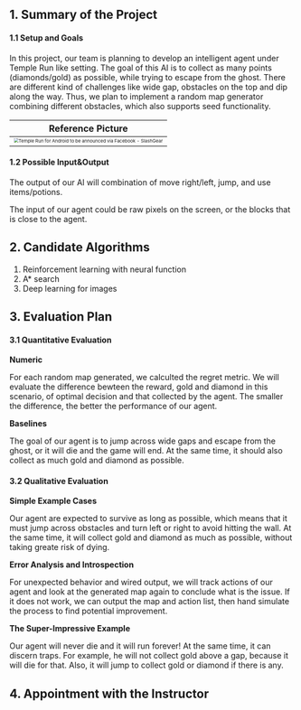 ## 1. Summary of the Project 

#### 1.1 Setup and Goals

In this project, our team is planning to develop an intelligent agent under Temple Run like setting. The goal of this AI is to collect as many points (diamonds/gold) as possible, while trying to escape from the ghost. There are different kind of challenges like wide gap, obstacles on the top and dip along the way. Thus, we plan to implement a random map generator combining different obstacles, which also supports seed functionality.

| <div align="center">Reference Picture</div>                  |
| ------------------------------------------------------------ |
| <div align="center"><img src="https://cdn.slashgear.com/wp-content/uploads/2012/02/TempleRun-screens.jpeg" alt="Temple Run for Android to be announced via Facebook - SlashGear" style="zoom: 50%;" /></div> |

#### 1.2 Possible Input&Output

The output of our AI will combination of move right/left, jump, and use items/potions.

The input of our agent could be raw pixels on the screen, or the blocks that is close to the agent.

## 2. Candidate Algorithms

1. Reinforcement learning with neural function
2. A* search
3. Deep learning for images

## 3. Evaluation Plan

#### 3.1 Quantitative Evaluation

<strong>Numeric</strong>

For each random map generated, we calculted the regret metric. We will evaluate the difference bewteen the reward, gold and diamond in this scenario, of optimal decision and that collected by the agent. The smaller the difference, the better the performance of our agent. 

<strong>Baselines</strong>

The goal of our agent is to jump across wide gaps and escape from the ghost, or it will die and the game will end. At the same time, it should also collect as much gold and diamond as possible. 

#### 3.2 Qualitative Evaluation

<strong>Simple Example Cases</strong>

Our agent are expected to survive as long as possible, which means that it must jump across obstacles and turn left or right to avoid hitting the wall. At the same time, it will collect gold and diamond as much as possible, without taking greate risk of dying. 

<strong>Error Analysis and Introspection</strong>

For unexpected behavior and wired output, we will track actions of our agent and look at the generated map again to conclude what is the issue. If it does not work, we can output the map and action list, then hand simulate the process to find potential improvement. 

<strong>The Super-Impressive Example</strong>

Our agent will never die and it will run forever! At the same time, it can discern traps. For example, he will not collect gold above a gap, because it will die for that. Also, it will jump to collect gold or diamond if there is any. 

## 4. Appointment with the Instructor

